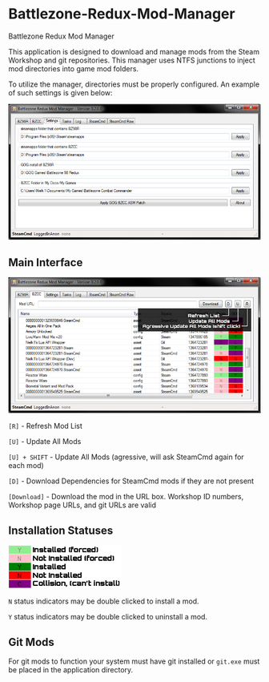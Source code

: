 # Battlezone-Redux-Mod-Manager
Battlezone Redux Mod Manager

This application is designed to download and manage mods from the Steam Workshop and git repositories. This manager uses NTFS junctions to inject mod directories into game mod folders.

To utilize the manager, directories must be properly configured. An example of such settings is given below:

![My image](https://github.com/Nielk1/Battlezone-Redux-Mod-Manager/blob/master/images/image2.jpg?raw=true)

## Main Interface
![My image](https://github.com/Nielk1/Battlezone-Redux-Mod-Manager/blob/master/images/image1.jpg?raw=true)

`[R]` - Refresh Mod List

`[U]` - Update All Mods

`[U] + SHIFT` - Update All Mods (agressive, will ask SteamCmd again for each mod)

`[D]` - Download Dependencies for SteamCmd mods if they are not present

`[Download]` - Download the mod in the URL box.  Workshop ID numbers, Workshop page URLs, and git URLs are valid

## Installation Statuses
![My image](https://github.com/Nielk1/Battlezone-Redux-Mod-Manager/blob/master/images/image3.png?raw=true)

`N` status indicators may be double clicked to install a mod.

`Y` status indicators may be double clicked to uninstall a mod.

## Git Mods
For git mods to function your system must have git installed or `git.exe` must be placed in the application directory.